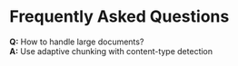 # Frequently Asked Questions

**Q:** How to handle large documents?  
**A:** Use adaptive chunking with content-type detection
